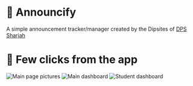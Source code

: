 # 📣 Announcify

A simple announcement tracker/manager created by the Dipsites of [DPS Sharjah](https://website.dpssharjah.com)

# 📸 Few clicks from the app

![Main page pictures](https://i.imgur.com/gDo1Nmf.png)
![Main dashboard](https://i.imgur.com/cU5JisL.png)
![Student dashboard](https://i.imgur.com/GZDHCSV.png)
